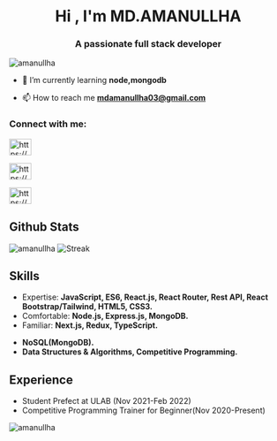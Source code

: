 <h1 align="center">Hi , I'm MD.AMANULLHA</h1>
<h3 align="center">A passionate full stack developer</h3>

<p align="left"> <img src="https://komarev.com/ghpvc/?username=amanullha&label=Profile%20views&color=0e75b6&style=flat" alt="amanullha" /> </p>

- 🌱 I’m currently learning **node,mongodb**

- 📫 How to reach me **mdamanullha03@gmail.com**

<h3 align="left">Connect with me:</h3>

<p align="left">
  
<a href="https://linkedin.com/in/https://www.linkedin.com/in/md-aman-ullha-9a9527161/" target="_blank"><img align="center" src="https://raw.githubusercontent.com/rahuldkjain/github-profile-readme-generator/master/src/images/icons/Social/linked-in-alt.svg" alt="https://www.linkedin.com/in/md-aman-ullha-9a9527161/" height="30" width="40" /></a>

  <a href="https://www.youtube.com/c/https://www.youtube.com/channel/ucg9kthathhh6wb36zmsxy_a" target="_blank"><img align="center" src="https://raw.githubusercontent.com/rahuldkjain/github-profile-readme-generator/master/src/images/icons/Social/youtube.svg" alt="https://www.youtube.com/channel/ucg9kthathhh6wb36zmsxy_a" height="30" width="40" /></a>
 
  <a href="https://www.github.com/c/https://www.github.com/channel/ucg9kthathhh6wb36zmsxy_a" target="_blank"><img align="center" src="https://raw.githubusercontent.com/rahuldkjain/github-profile-readme-generator/master/src/images/icons/Social/github.svg" alt="https://www.github.com/channel/ucg9kthathhh6wb36zmsxy_a" height="30" width="40" /></a>
  
</p>

## Github Stats
![amanullha](https://github-readme-stats.vercel.app/api?username=amanullha&show_icons=true&count_private=true)
![Streak](https://github-readme-streak-stats.herokuapp.com/?user=Sadman007)

## Skills
* Expertise: **JavaScript, ES6, React.js, React Router, Rest API, React Bootstrap/Tailwind, HTML5, CSS3.**
* Comfortable: **Node.js, Express.js, MongoDB.**
* Familiar: **Next.js, Redux, TypeScript.**
<!-- * Tools: **Git, GitHub, VS Code, Firebase, Heroku, Netlify, Chrome dev tools.** -->
* **NoSQL(MongoDB).**
* **Data Structures & Algorithms, Competitive Programming.**

  



<!-- ## Work Experience -->
## Experience
* Student Prefect at ULAB (Nov 2021-Feb 2022)
* Competitive Programming Trainer for Beginner(Nov 2020-Present)



<p><img align="center" src="https://github-readme-stats.vercel.app/api/top-langs?username=amanullha&show_icons=true&locale=en&layout=compact" alt="amanullha" /></p>
